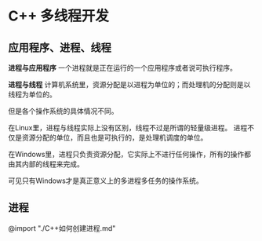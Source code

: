 # C++ 多线程开发

## 应用程序、进程、线程

**进程与应用程序**
一个进程就是正在运行的一个应用程序或者说可执行程序。

**进程与线程**
计算机系统里，资源分配是以进程为单位的；而处理机的分配则是以线程为单位的。

但是各个操作系统的具体情况不同。

在Linux里，进程与线程实际上没有区别，线程不过是所谓的轻量级进程。
进程不仅是资源分配的单位，而且也是可执行的，是处理机调度的单位。

在Windows里，进程只负责资源分配，它实际上不进行任何操作，所有的操作都由其内部的线程来完成。

可见只有Windows才是真正意义上的多进程多任务的操作系统。

## 进程

@import "./C++如何创建进程.md"
